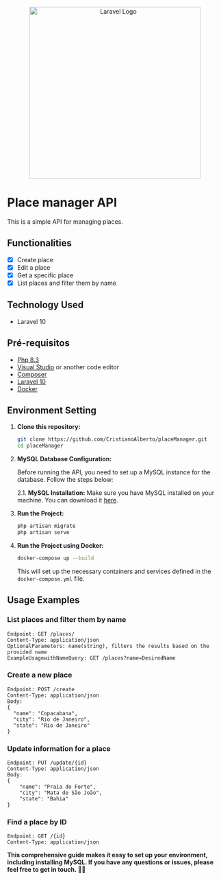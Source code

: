 <p align="center"><a href="https://laravel.com" target="_blank"><img src="https://raw.githubusercontent.com/laravel/art/master/logo-lockup/5%20SVG/2%20CMYK/1%20Full%20Color/laravel-logolockup-cmyk-red.svg" width="400" alt="Laravel Logo"></a></p>

# Place manager API

This is a simple API for managing places.

## Functionalities

- [x] Create place
- [x] Edit a place
- [x] Get a specific place
- [x] List places and filter them by name

## Technology Used

- Laravel 10

## Pré-requisitos

- [Php 8.3](https://windows.php.net/download#php-8.3)
- [Visual Studio](https://visualstudio.microsoft.com/) or another code editor
- [Composer](https://getcomposer.org/download/)
- [Laravel 10](https://laravel.com/docs/10.x/installation)
- [Docker](https://www.docker.com/get-started/)

## Environment Setting

1. **Clone this repository:**

    ```bash
    git clone https://github.com/CristianoAlberto/placeManager.git
    cd placeManager
    ```

2. **MySQL Database Configuration:**

   Before running the API, you need to set up a MySQL instance for the database. Follow the steps below:

   2.1. **MySQL Installation:**
      Make sure you have MySQL installed on your machine. You can download it [here](https://dev.mysql.com/downloads/mysql/).

3. **Run the Project:**

    ```bash
    php artisan migrate
    php artisan serve
    ```
    
4. **Run the Project using Docker:**

    ```bash
    docker-compose up --build
    ```
    This will set up the necessary containers and services defined in the `docker-compose.yml` file.

## Usage Examples

### List places and filter them by name
```http
Endpoint: GET /places/
Content-Type: application/json
OptionalParameters: name(string), filters the results based on the provided name
ExampleUsagewithNameQuery: GET /places?name=DesiredName
```

### Create a new place
```http
Endpoint: POST /create
Content-Type: application/json
Body:
{
  "name": "Copacabana",
  "city": "Rio de Janeiro",
  "state": "Rio de Janeiro"
}
```
### Update information for a place
```http
Endpoint: PUT /update/{id}
Content-Type: application/json
Body:
{  
    "name": "Praia do Forte",
    "city": "Mata de São João",
    "state": "Bahia"
}
```
### Find a place by ID
```http
Endpoint: GET /{id}
Content-Type: application/json
```

**This comprehensive guide makes it easy to set up your environment, including installing MySQL. If you have any questions or issues, please feel free to get in touch. 🚀✨**
